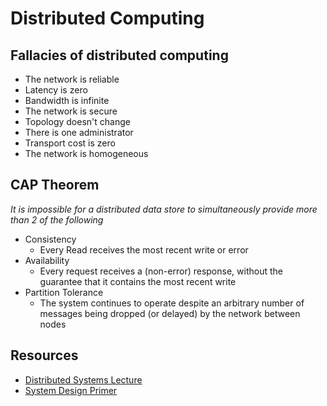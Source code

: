 # Distributed Computing #
## Fallacies of distributed computing ##
* The network is reliable
* Latency is zero
* Bandwidth is infinite
* The network is secure
* Topology doesn't change
* There is one administrator
* Transport cost is zero
* The network is homogeneous

## CAP Theorem ##
*It is impossible for a distributed data store to simultaneously provide more than 2 of the following*
* Consistency
  * Every Read receives the most recent write or error
* Availability 
  * Every request receives a (non-error) response, without the guarantee that it contains the most recent write
* Partition Tolerance
  * The system continues to operate despite an arbitrary number of messages being dropped (or delayed) by the network between nodes

## Resources ##
* [Distributed Systems Lecture](https://www.youtube.com/playlist?list=PLeKd45zvjcDFUEv_ohr_HdUFe97RItdiB)
* [System Design Primer](https://github.com/donnemartin/system-design-primer)